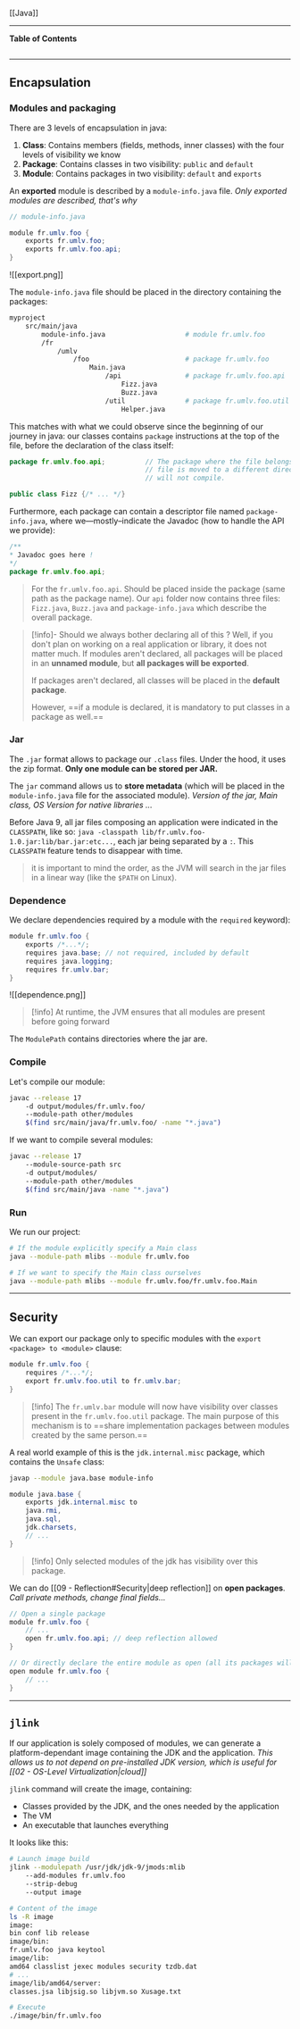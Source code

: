 [[Java]]
****
**Table of Contents**
```table-of-contents
```

****
## Encapsulation

### Modules and packaging

There are 3 levels of encapsulation in java:
1. **Class**: Contains members (fields, methods, inner classes) with the four levels of visibility we know
2. **Package**: Contains classes in two visibility: `public` and `default`
3. **Module**: Contains packages in two visibility: `default` and `exports`

An **exported** module is described by a `module-info.java` file.
	*Only exported modules are described, that's why*
```java
// module-info.java

module fr.umlv.foo {
	exports fr.umlv.foo;
	exports fr.umlv.foo.api;
}
```
![[export.png]]

The `module-info.java` file should be placed in the directory containing the packages:
```bash
myproject
	src/main/java
		module-info.java                    # module fr.umlv.foo
		/fr
			/umlv
				/foo                        # package fr.umlv.foo
					Main.java
						/api                # package fr.umlv.foo.api
							Fizz.java
							Buzz.java
						/util               # package fr.umlv.foo.util
							Helper.java
```

This matches with what we could observe since the beginning of our journey in java: our classes contains `package` instructions at the top of the file, before the declaration of the class itself:
```java
package fr.umlv.foo.api;          // The package where the file belongs. If the
								  // file is moved to a different directory, it
								  // will not compile.

public class Fizz {/* ... */}
```

Furthermore, each package can contain a descriptor file named `package-info.java`, where we—mostly–indicate the Javadoc (how to handle the API we provide):
```java
/** 
* Javadoc goes here !
*/
package fr.umlv.foo.api;
```
> For the `fr.umlv.foo.api`. Should be placed inside the package (same path as the package name). Our `api` folder now contains three files: `Fizz.java`, `Buzz.java` and `package-info.java` which describe the overall package.

> [!info]- Should we always bother declaring all of this ?
> Well, if you don't plan on working on a real application or library, it does not matter much.
> If modules aren't declared, all packages will be placed in an **unnamed module**, but **all packages will be exported**.
> 
> If packages aren't declared, all classes will be placed in the **default package**.
> 
> However, ==if a module is declared, it is mandatory to put classes in a package as well.==


### Jar

The `.jar` format allows to package our `.class` files. Under the hood, it uses the zip format.
**Only one module can be stored per JAR.**

The `jar` command allows us to **store metadata** (which will be placed in the `module-info.java` file for the associated module).
	*Version of the jar, Main class, OS Version for native libraries ...*

Before Java 9, all jar files composing an application were indicated in the `CLASSPATH`, like so:
	`java -classpath lib/fr.umlv.foo-1.0.jar:lib/bar.jar:etc...`, each jar being separated by a `:`. This `CLASSPATH` feature tends to disappear with time.
> it is important to mind the order, as the JVM will search in the jar files in a linear way (like the `$PATH` on Linux).


### Dependence

We declare dependencies required by a module with the `required` keyword):
```java
module fr.umlv.foo {
	exports /*...*/;
	requires java.base; // not required, included by default
	requires java.logging;
	requires fr.umlv.bar;
}
```
![[dependence.png]]
> [!info]
> At runtime, the JVM ensures that all modules are present before going forward

The `ModulePath` contains directories where the jar are.


### Compile

Let's compile our module:
```bash
javac --release 17
	-d output/modules/fr.umlv.foo/
	--module-path other/modules 
	$(find src/main/java/fr.umlv.foo/ -name "*.java")
```

If we want to compile several modules:
```bash
javac --release 17
	--module-source-path src
	-d output/modules/
	--module-path other/modules 
	$(find src/main/java -name "*.java")
```


### Run

We run our project:
```bash
# If the module explicitly specify a Main class
java --module-path mlibs --module fr.umlv.foo

# If we want to specify the Main class ourselves
java --module-path mlibs --module fr.umlv.foo/fr.umlv.foo.Main
```


****
## Security

We can export our package only to specific modules with the `export <package> to <module>` clause:
```java
module fr.umlv.foo {
	requires /*...*/;
	export fr.umlv.foo.util to fr.umlv.bar;
}
```
> [!info]
> The `fr.umlv.bar` module will now have visibility over classes present in the `fr.umlv.foo.util` package. The main purpose of this mechanism is to ==share implementation packages between modules created by the same person.==  

A real world example of this is the `jdk.internal.misc` package, which contains the `Unsafe` class:
```bash
javap --module java.base module-info
```
```java
module java.base {
	exports jdk.internal.misc to
	java.rmi,
	java.sql,
	jdk.charsets,
	// ...
}
```
> [!info]
> Only selected modules of the jdk has visibility over this package. 


We can do [[09 - Reflection#Security|deep reflection]] on **open packages**.
	*Call private methods, change final fields...*
```java
// Open a single package
module fr.umlv.foo {
	// ...
	open fr.umlv.foo.api; // deep reflection allowed
}

// Or directly declare the entire module as open (all its packages will be open)
open module fr.umlv.foo {
	// ...
}
```


****
## `jlink`

If our application is solely composed of modules, we can generate a platform-dependant image containing the JDK and the application.
	*This allows us to not depend on pre-installed JDK version, which is useful for [[02 - OS-Level Virtualization|cloud]]*

`jlink` command will create the image, containing:
- Classes provided by the JDK, and the ones needed by the application
- The VM
- An executable that launches everything

It looks like this:
```bash
# Launch image build
jlink --modulepath /usr/jdk/jdk-9/jmods:mlib
	--add-modules fr.umlv.foo
	--strip-debug
	--output image

# Content of the image
ls -R image
image:
bin conf lib release
image/bin:
fr.umlv.foo java keytool
image/lib:
amd64 classlist jexec modules security tzdb.dat
# ...
image/lib/amd64/server:
classes.jsa libjsig.so libjvm.so Xusage.txt

# Execute
./image/bin/fr.umlv.foo
```

